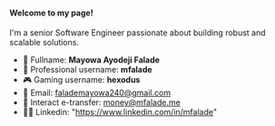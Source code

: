 #### Welcome to my page!

I'm a senior Software Engineer passionate about building robust and scalable solutions.

- 🛂 Fullname: **Mayowa Ayodeji Falade**
- 💼 Professional username: **mfalade**
- 🎮 Gaming username: **hexodus**
- 📩 Email: falademayowa240@gmail.com
- 💸 Interact e-transfer: money@mfalade.me
- 👯‍♂️ Linkedin: "https://www.linkedin.com/in/mfalade"
